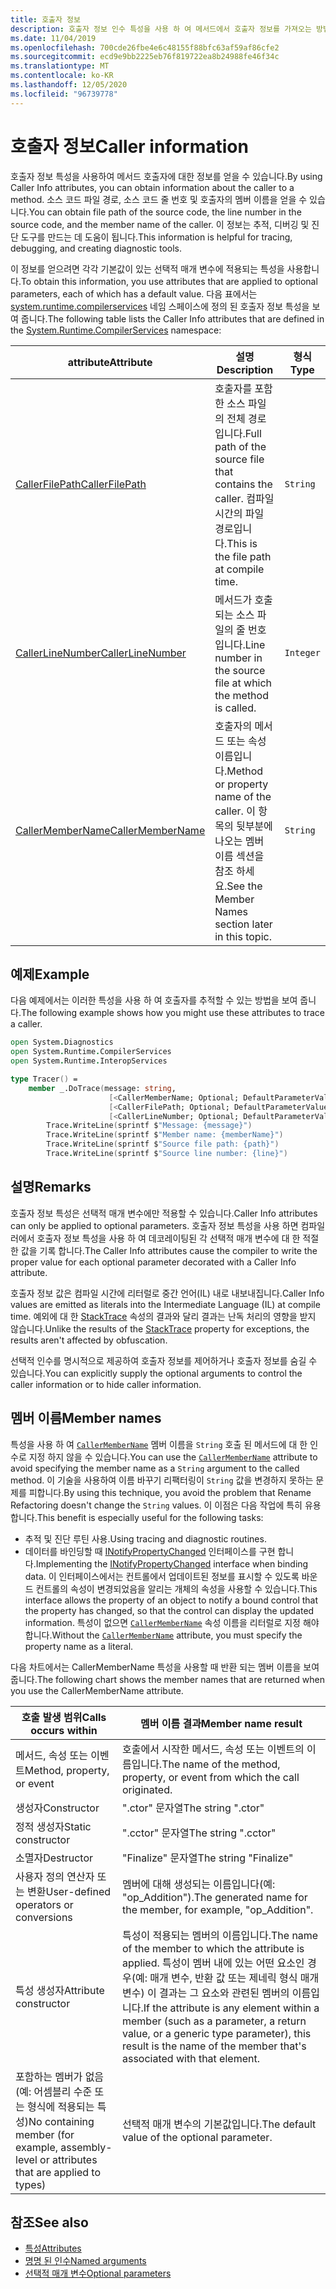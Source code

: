 ```yaml
---
title: 호출자 정보
description: 호출자 정보 인수 특성을 사용 하 여 메서드에서 호출자 정보를 가져오는 방법을 설명 합니다.
ms.date: 11/04/2019
ms.openlocfilehash: 700cde26fbe4e6c48155f88bfc63af59af86cfe2
ms.sourcegitcommit: ecd9e9bb2225eb76f819722ea8b24988fe46f34c
ms.translationtype: MT
ms.contentlocale: ko-KR
ms.lasthandoff: 12/05/2020
ms.locfileid: "96739778"
---
```

# <a name="caller-information"></a><span data-ttu-id="581df-103">호출자 정보</span><span class="sxs-lookup"><span data-stu-id="581df-103">Caller information</span></span>

<span data-ttu-id="581df-104">호출자 정보 특성을 사용하여 메서드 호출자에 대한 정보를 얻을 수 있습니다.</span><span class="sxs-lookup"><span data-stu-id="581df-104">By using Caller Info attributes, you can obtain information about the caller to a method.</span></span> <span data-ttu-id="581df-105">소스 코드 파일 경로, 소스 코드 줄 번호 및 호출자의 멤버 이름을 얻을 수 있습니다.</span><span class="sxs-lookup"><span data-stu-id="581df-105">You can obtain file path of the source code, the line number in the source code, and the member name of the caller.</span></span> <span data-ttu-id="581df-106">이 정보는 추적, 디버깅 및 진단 도구를 만드는 데 도움이 됩니다.</span><span class="sxs-lookup"><span data-stu-id="581df-106">This information is helpful for tracing, debugging, and creating diagnostic tools.</span></span>

<span data-ttu-id="581df-107">이 정보를 얻으려면 각각 기본값이 있는 선택적 매개 변수에 적용되는 특성을 사용합니다.</span><span class="sxs-lookup"><span data-stu-id="581df-107">To obtain this information, you use attributes that are applied to optional parameters, each of which has a default value.</span></span> <span data-ttu-id="581df-108">다음 표에서는 [system.runtime.compilerservices](/dotnet/api/system.runtime.compilerservices) 네임 스페이스에 정의 된 호출자 정보 특성을 보여 줍니다.</span><span class="sxs-lookup"><span data-stu-id="581df-108">The following table lists the Caller Info attributes that are defined in the [System.Runtime.CompilerServices](/dotnet/api/system.runtime.compilerservices) namespace:</span></span>

|<span data-ttu-id="581df-109">attribute</span><span class="sxs-lookup"><span data-stu-id="581df-109">Attribute</span></span>|<span data-ttu-id="581df-110">설명</span><span class="sxs-lookup"><span data-stu-id="581df-110">Description</span></span>|<span data-ttu-id="581df-111">형식</span><span class="sxs-lookup"><span data-stu-id="581df-111">Type</span></span>|
|---------|-----------|----|
|[<span data-ttu-id="581df-112">CallerFilePath</span><span class="sxs-lookup"><span data-stu-id="581df-112">CallerFilePath</span></span>](/dotnet/api/system.runtime.compilerservices.callerfilepathattribute)|<span data-ttu-id="581df-113">호출자를 포함한 소스 파일의 전체 경로입니다.</span><span class="sxs-lookup"><span data-stu-id="581df-113">Full path of the source file that contains the caller.</span></span> <span data-ttu-id="581df-114">컴파일 시간의 파일 경로입니다.</span><span class="sxs-lookup"><span data-stu-id="581df-114">This is the file path at compile time.</span></span>|`String`
|[<span data-ttu-id="581df-115">CallerLineNumber</span><span class="sxs-lookup"><span data-stu-id="581df-115">CallerLineNumber</span></span>](/dotnet/api/system.runtime.compilerservices.callerlinenumberattribute)|<span data-ttu-id="581df-116">메서드가 호출되는 소스 파일의 줄 번호입니다.</span><span class="sxs-lookup"><span data-stu-id="581df-116">Line number in the source file at which the method is called.</span></span>|`Integer`|
|[<span data-ttu-id="581df-117">CallerMemberName</span><span class="sxs-lookup"><span data-stu-id="581df-117">CallerMemberName</span></span>](/dotnet/api/system.runtime.compilerservices.callermembernameattribute)|<span data-ttu-id="581df-118">호출자의 메서드 또는 속성 이름입니다.</span><span class="sxs-lookup"><span data-stu-id="581df-118">Method or property name of the caller.</span></span> <span data-ttu-id="581df-119">이 항목의 뒷부분에 나오는 멤버 이름 섹션을 참조 하세요.</span><span class="sxs-lookup"><span data-stu-id="581df-119">See the Member Names section later in this topic.</span></span>|`String`|

## <a name="example"></a><span data-ttu-id="581df-120">예제</span><span class="sxs-lookup"><span data-stu-id="581df-120">Example</span></span>

<span data-ttu-id="581df-121">다음 예제에서는 이러한 특성을 사용 하 여 호출자를 추적할 수 있는 방법을 보여 줍니다.</span><span class="sxs-lookup"><span data-stu-id="581df-121">The following example shows how you might use these attributes to trace a caller.</span></span>

```fsharp
open System.Diagnostics
open System.Runtime.CompilerServices
open System.Runtime.InteropServices

type Tracer() =
    member _.DoTrace(message: string,
                      [<CallerMemberName; Optional; DefaultParameterValue("")>] memberName: string,
                      [<CallerFilePath; Optional; DefaultParameterValue("")>] path: string,
                      [<CallerLineNumber; Optional; DefaultParameterValue(0)>] line: int) =
        Trace.WriteLine(sprintf $"Message: {message}")
        Trace.WriteLine(sprintf $"Member name: {memberName}")
        Trace.WriteLine(sprintf $"Source file path: {path}")
        Trace.WriteLine(sprintf $"Source line number: {line}")
```

## <a name="remarks"></a><span data-ttu-id="581df-122">설명</span><span class="sxs-lookup"><span data-stu-id="581df-122">Remarks</span></span>

<span data-ttu-id="581df-123">호출자 정보 특성은 선택적 매개 변수에만 적용할 수 있습니다.</span><span class="sxs-lookup"><span data-stu-id="581df-123">Caller Info attributes can only be applied to optional parameters.</span></span> <span data-ttu-id="581df-124">호출자 정보 특성을 사용 하면 컴파일러에서 호출자 정보 특성을 사용 하 여 데코레이팅된 각 선택적 매개 변수에 대 한 적절 한 값을 기록 합니다.</span><span class="sxs-lookup"><span data-stu-id="581df-124">The Caller Info attributes cause the compiler to write the proper value for each optional parameter decorated with a Caller Info attribute.</span></span>

<span data-ttu-id="581df-125">호출자 정보 값은 컴파일 시간에 리터럴로 중간 언어(IL) 내로 내보내집니다.</span><span class="sxs-lookup"><span data-stu-id="581df-125">Caller Info values are emitted as literals into the Intermediate Language (IL) at compile time.</span></span> <span data-ttu-id="581df-126">예외에 대 한 [StackTrace](/dotnet/api/system.diagnostics.stacktrace) 속성의 결과와 달리 결과는 난독 처리의 영향을 받지 않습니다.</span><span class="sxs-lookup"><span data-stu-id="581df-126">Unlike the results of the [StackTrace](/dotnet/api/system.diagnostics.stacktrace) property for exceptions, the results aren't affected by obfuscation.</span></span>

<span data-ttu-id="581df-127">선택적 인수를 명시적으로 제공하여 호출자 정보를 제어하거나 호출자 정보를 숨길 수 있습니다.</span><span class="sxs-lookup"><span data-stu-id="581df-127">You can explicitly supply the optional arguments to control the caller information or to hide caller information.</span></span>

## <a name="member-names"></a><span data-ttu-id="581df-128">멤버 이름</span><span class="sxs-lookup"><span data-stu-id="581df-128">Member names</span></span>

<span data-ttu-id="581df-129">특성을 사용 하 여 [`CallerMemberName`](/dotnet/api/system.runtime.compilerservices.callermembernameattribute) 멤버 이름을 `String` 호출 된 메서드에 대 한 인수로 지정 하지 않을 수 있습니다.</span><span class="sxs-lookup"><span data-stu-id="581df-129">You can use the [`CallerMemberName`](/dotnet/api/system.runtime.compilerservices.callermembernameattribute) attribute to avoid specifying the member name as a `String` argument to the called method.</span></span> <span data-ttu-id="581df-130">이 기술을 사용하여 이름 바꾸기 리팩터링이 `String` 값을 변경하지 못하는 문제를 피합니다.</span><span class="sxs-lookup"><span data-stu-id="581df-130">By using this technique, you avoid the problem that Rename Refactoring doesn't change the `String` values.</span></span> <span data-ttu-id="581df-131">이 이점은 다음 작업에 특히 유용합니다.</span><span class="sxs-lookup"><span data-stu-id="581df-131">This benefit is especially useful for the following tasks:</span></span>

- <span data-ttu-id="581df-132">추적 및 진단 루틴 사용.</span><span class="sxs-lookup"><span data-stu-id="581df-132">Using tracing and diagnostic routines.</span></span>
- <span data-ttu-id="581df-133">데이터를 바인딩할 때 [INotifyPropertyChanged](/dotnet/api/system.componentmodel.inotifypropertychanged) 인터페이스를 구현 합니다.</span><span class="sxs-lookup"><span data-stu-id="581df-133">Implementing the [INotifyPropertyChanged](/dotnet/api/system.componentmodel.inotifypropertychanged) interface when binding data.</span></span> <span data-ttu-id="581df-134">이 인터페이스에서는 컨트롤에서 업데이트된 정보를 표시할 수 있도록 바운드 컨트롤의 속성이 변경되었음을 알리는 개체의 속성을 사용할 수 있습니다.</span><span class="sxs-lookup"><span data-stu-id="581df-134">This interface allows the property of an object to notify a bound control that the property has changed, so that the control can display the updated information.</span></span> <span data-ttu-id="581df-135">특성이 없으면 [`CallerMemberName`](/dotnet/api/system.runtime.compilerservices.callermembernameattribute) 속성 이름을 리터럴로 지정 해야 합니다.</span><span class="sxs-lookup"><span data-stu-id="581df-135">Without the [`CallerMemberName`](/dotnet/api/system.runtime.compilerservices.callermembernameattribute) attribute, you must specify the property name as a literal.</span></span>

<span data-ttu-id="581df-136">다음 차트에서는 CallerMemberName 특성을 사용할 때 반환 되는 멤버 이름을 보여 줍니다.</span><span class="sxs-lookup"><span data-stu-id="581df-136">The following chart shows the member names that are returned when you use the CallerMemberName attribute.</span></span>

|<span data-ttu-id="581df-137">호출 발생 범위</span><span class="sxs-lookup"><span data-stu-id="581df-137">Calls occurs within</span></span>|<span data-ttu-id="581df-138">멤버 이름 결과</span><span class="sxs-lookup"><span data-stu-id="581df-138">Member name result</span></span>|
|-------------------|------------------|
|<span data-ttu-id="581df-139">메서드, 속성 또는 이벤트</span><span class="sxs-lookup"><span data-stu-id="581df-139">Method, property, or event</span></span>|<span data-ttu-id="581df-140">호출에서 시작한 메서드, 속성 또는 이벤트의 이름입니다.</span><span class="sxs-lookup"><span data-stu-id="581df-140">The name of the method, property, or event from which the call originated.</span></span>|
|<span data-ttu-id="581df-141">생성자</span><span class="sxs-lookup"><span data-stu-id="581df-141">Constructor</span></span>|<span data-ttu-id="581df-142">".ctor" 문자열</span><span class="sxs-lookup"><span data-stu-id="581df-142">The string ".ctor"</span></span>|
|<span data-ttu-id="581df-143">정적 생성자</span><span class="sxs-lookup"><span data-stu-id="581df-143">Static constructor</span></span>|<span data-ttu-id="581df-144">".cctor" 문자열</span><span class="sxs-lookup"><span data-stu-id="581df-144">The string ".cctor"</span></span>|
|<span data-ttu-id="581df-145">소멸자</span><span class="sxs-lookup"><span data-stu-id="581df-145">Destructor</span></span>|<span data-ttu-id="581df-146">"Finalize" 문자열</span><span class="sxs-lookup"><span data-stu-id="581df-146">The string "Finalize"</span></span>|
|<span data-ttu-id="581df-147">사용자 정의 연산자 또는 변환</span><span class="sxs-lookup"><span data-stu-id="581df-147">User-defined operators or conversions</span></span>|<span data-ttu-id="581df-148">멤버에 대해 생성되는 이름입니다(예: "op_Addition").</span><span class="sxs-lookup"><span data-stu-id="581df-148">The generated name for the member, for example, "op_Addition".</span></span>|
|<span data-ttu-id="581df-149">특성 생성자</span><span class="sxs-lookup"><span data-stu-id="581df-149">Attribute constructor</span></span>|<span data-ttu-id="581df-150">특성이 적용되는 멤버의 이름입니다.</span><span class="sxs-lookup"><span data-stu-id="581df-150">The name of the member to which the attribute is applied.</span></span> <span data-ttu-id="581df-151">특성이 멤버 내에 있는 어떤 요소인 경우(예: 매개 변수, 반환 값 또는 제네릭 형식 매개 변수) 이 결과는 그 요소와 관련된 멤버의 이름입니다.</span><span class="sxs-lookup"><span data-stu-id="581df-151">If the attribute is any element within a member (such as a parameter, a return value, or a generic type parameter), this result is the name of the member that's associated with that element.</span></span>|
|<span data-ttu-id="581df-152">포함하는 멤버가 없음(예: 어셈블리 수준 또는 형식에 적용되는 특성)</span><span class="sxs-lookup"><span data-stu-id="581df-152">No containing member (for example, assembly-level or attributes that are applied to types)</span></span>|<span data-ttu-id="581df-153">선택적 매개 변수의 기본값입니다.</span><span class="sxs-lookup"><span data-stu-id="581df-153">The default value of the optional parameter.</span></span>|

## <a name="see-also"></a><span data-ttu-id="581df-154">참조</span><span class="sxs-lookup"><span data-stu-id="581df-154">See also</span></span>

- [<span data-ttu-id="581df-155">특성</span><span class="sxs-lookup"><span data-stu-id="581df-155">Attributes</span></span>](attributes.md)
- [<span data-ttu-id="581df-156">명명 된 인수</span><span class="sxs-lookup"><span data-stu-id="581df-156">Named arguments</span></span>](parameters-and-arguments.md#named-arguments)
- [<span data-ttu-id="581df-157">선택적 매개 변수</span><span class="sxs-lookup"><span data-stu-id="581df-157">Optional parameters</span></span>](parameters-and-arguments.md#optional-parameters)
